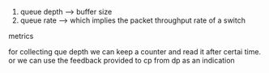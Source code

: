 1) queue depth --> buffer size 
2) queue rate  --> which implies the packet throughput rate of a switch


metrics

for collecting que depth we can keep a counter and read it after certai time. or we can use the feedback provided to cp from dp as 
an indication


